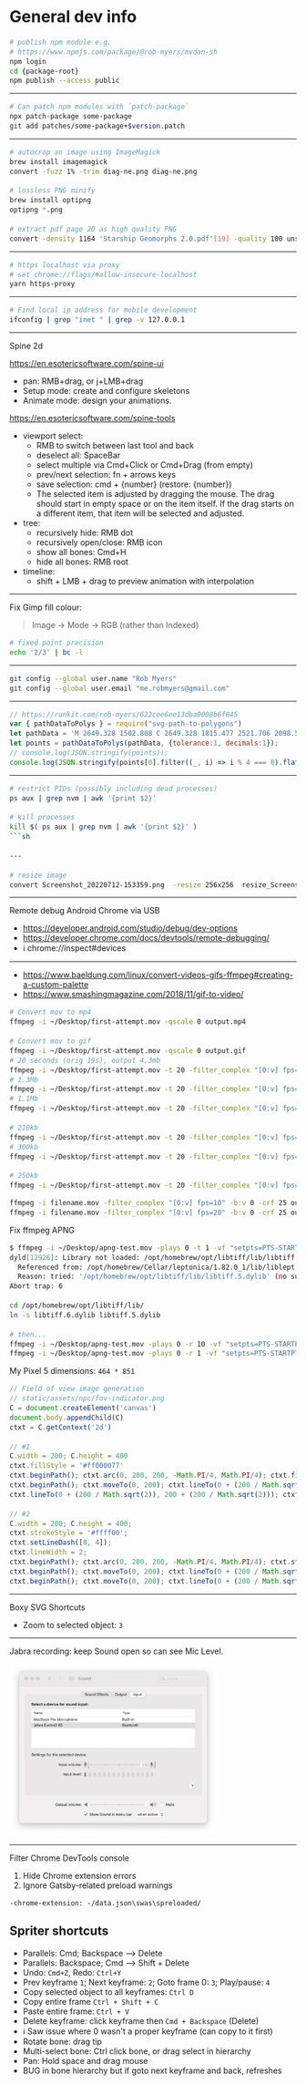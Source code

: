 # General dev info

```sh
# publish npm module e.g.
# https://www.npmjs.com/package/@rob-myers/mvdan-sh
npm login
cd {package-root}
npm publish --access public
```

---

```sh
# Can patch npm modules with `patch-package`
npx patch-package some-package
git add patches/some-package+$version.patch
```

---

```sh
# autocrop an image using ImageMagick
brew install imagemagick
convert -fuzz 1% -trim diag-ne.png diag-ne.png

# lossless PNG minify
brew install optipng
optipng *.png

# extract pdf page 20 as high quality PNG
convert -density 1164 'Starship Geomorphs 2.0.pdf'[19] -quality 100 unsorted/output.png
```

---

```sh
# https localhost via proxy
# set chrome://flags/#allow-insecure-localhost
yarn https-proxy
```

---

```sh
# Find local ip address for mobile development
ifconfig | grep "inet " | grep -v 127.0.0.1
```

---

Spine 2d

https://en.esotericsoftware.com/spine-ui
- pan: RMB+drag, or j+LMB+drag
- Setup mode: create and configure skeletons
- Animate mode: design your animations.

https://en.esotericsoftware.com/spine-tools
- viewport select:
  - RMB to switch between last tool and back
  - deselect all: SpaceBar
  - select multiple via Cmd+Click or Cmd+Drag (from empty)
  - prev/next selection: fn + arrows keys
  - save selection: cmd + {number} (restore: {number})
  - The selected item is adjusted by dragging the mouse. The drag should start in empty space or on the item itself. If the drag starts on a different item, that item will be selected and adjusted.
- tree:
  - recursively hide: RMB dot
  - recursively open/close: RMB icon
  - show all bones: Cmd+H
  - hide all bones: RMB root
- timeline:
  - shift + LMB + drag to preview animation with interpolation
---

Fix Gimp fill colour:
> Image → Mode → RGB (rather than Indexed)

```sh
# fixed point precision
echo '2/3' | bc -l
```

---

```sh
git config --global user.name "Rob Myers"
git config --global user.email "me.robmyers@gmail.com"
```

---

```js
// https://runkit.com/rob-myers/622cee6ee13dba0008b6f845
var { pathDataToPolys } = require("svg-path-to-polygons")
let pathData = 'M 2649.328 1502.808 C 2649.328 1815.477 2521.706 2098.546 2315.37 2303.448 C 2109.034 2508.35 1823.983 2635.084 1509.124 2635.084 C 1194.265 2635.084 909.214 2508.35 702.878 2303.448 C 496.542 2098.546 368.92 1815.477 368.92 1502.808 C 368.92 1190.139 496.542 907.07 702.878 702.168 C 909.214 497.266 1194.265 370.532 1509.124 370.532 C 1823.983 370.532 2109.034 497.266 2315.37 702.168 C 2521.706 907.07 2649.328 1190.139 2649.328 1502.808 Z'
let points = pathDataToPolys(pathData, {tolerance:1, decimals:1});
// console.log(JSON.stringify(points));
console.log(JSON.stringify(points[0].filter((_, i) => i % 4 === 0).flatMap(x=>x).join(' ')));
```

---

```sh
# restrict PIDs (possibly including dead processes)
ps aux | grep nvm | awk '{print $2}'

# kill processes
kill $( ps aux | grep nvm | awk '{print $2}' )
```sh

---

# resize image
convert Screenshot_20220712-153359.png  -resize 256x256  resize_Screenshot_20220712-153359.png
```

---

Remote debug Android Chrome via USB
- https://developer.android.com/studio/debug/dev-options
- https://developer.chrome.com/docs/devtools/remote-debugging/
- ℹ️ chrome://inspect#devices

---

- https://www.baeldung.com/linux/convert-videos-gifs-ffmpeg#creating-a-custom-palette
- https://www.smashingmagazine.com/2018/11/gif-to-video/

```sh
# Convert mov to mp4
ffmpeg -i ~/Desktop/first-attempt.mov -qscale 0 output.mp4

# Convert mov to gif
ffmpeg -i ~/Desktop/first-attempt.mov -qscale 0 output.gif
# 20 seconds (orig 19s), output 4.3mb
ffmpeg -i ~/Desktop/first-attempt.mov -t 20 -filter_complex "[0:v] fps=10,scale=720:-1" output.gif
# 1.3Mb
ffmpeg -i ~/Desktop/first-attempt.mov -t 20 -filter_complex "[0:v] fps=10,scale=400:-1" output.gif
# 1.1Mb
ffmpeg -i ~/Desktop/first-attempt.mov -t 20 -filter_complex "[0:v] fps=10,scale=300:-1" output.gif

# 210kb
ffmpeg -i ~/Desktop/first-attempt.mov -t 20 -filter_complex "[0:v] fps=10,scale=400:-1" output.mp4
# 300kb
ffmpeg -i ~/Desktop/first-attempt.mov -t 20 -filter_complex "[0:v] fps=10,scale=400:-1" output.webm

# 250kb
ffmpeg -i ~/Desktop/first-attempt.mov -t 20 -filter_complex "[0:v] fps=10,scale=400:-1" -b:v 0 -crf 25 output.mp4
```

```sh
ffmpeg -i filename.mov -filter_complex "[0:v] fps=10" -b:v 0 -crf 25 output.mp4
ffmpeg -i filename.mov -filter_complex "[0:v] fps=20" -b:v 0 -crf 25 output.mp4
```

Fix ffmpeg APNG

```sh
$ ffmpeg -i ~/Desktop/apng-test.mov -plays 0 -t 1 -vf "setpts=PTS-STARTPTS, crop=1200:800, hqdn3d=1.5:1.5:6:6, scale=600:400" output.apng
dyld[12926]: Library not loaded: /opt/homebrew/opt/libtiff/lib/libtiff.5.dylib
  Referenced from: /opt/homebrew/Cellar/leptonica/1.82.0_1/lib/liblept.5.dylib
  Reason: tried: '/opt/homebrew/opt/libtiff/lib/libtiff.5.dylib' (no such file), '/usr/local/lib/libtiff.5.dylib' (no such file), '/usr/lib/libtiff.5.dylib' (no such file), '/opt/homebrew/Cellar/libtiff/4.5.1/lib/libtiff.5.dylib' (no such file), '/usr/local/lib/libtiff.5.dylib' (no such file), '/usr/lib/libtiff.5.dylib' (no such file)
Abort trap: 6

cd /opt/homebrew/opt/libtiff/lib/
ln -s libtiff.6.dylib libtiff.5.dylib

# then...
ffmpeg -i ~/Desktop/apng-test.mov -plays 0 -r 10 -vf "setpts=PTS-STARTPTS, crop=1200:800, hqdn3d=1.5:1.5:6:6, scale=600:400" ~/Desktop/output.apng
ffmpeg -i ~/Desktop/apng-test.mov -plays 0 -r 1 -vf "setpts=PTS-STARTPTS, crop=1200:800, hqdn3d=1.5:1.5:6:6, scale=300:200" ~/Desktop/output.apng
```


My Pixel 5 dimensions: `464 * 851`

```js
// Field of view image generation
// static/assets/npc/fov-indicator.png
C = document.createElement('canvas')
document.body.appendChild(C)
ctxt = C.getContext('2d')

// #1
C.width = 200; C.height = 400
ctxt.fillStyle = '#ff000077'
ctxt.beginPath(); ctxt.arc(0, 200, 200, -Math.PI/4, Math.PI/4); ctxt.fill();
ctxt.beginPath(); ctxt.moveTo(0, 200); ctxt.lineTo(0 + (200 / Math.sqrt(2)), 200 - (200 / Math.sqrt(2)));
ctxt.lineTo(0 + (200 / Math.sqrt(2)), 200 + (200 / Math.sqrt(2))); ctxt.closePath(); ctxt.fill();

// #2
C.width = 200; C.height = 400;
ctxt.strokeStyle = '#ffff00';
ctxt.setLineDash([8, 4]);
ctxt.lineWidth = 2;
ctxt.beginPath(); ctxt.arc(0, 200, 200, -Math.PI/4, Math.PI/4); ctxt.stroke();
ctxt.beginPath(); ctxt.moveTo(0, 200); ctxt.lineTo(0 + (200 / Math.sqrt(2)), 200 - (200 / Math.sqrt(2))); ctxt.stroke();
ctxt.beginPath(); ctxt.moveTo(0, 200); ctxt.lineTo(0 + (200 / Math.sqrt(2)), 200 + (200 / Math.sqrt(2))); ctxt.stroke();
```

---

Boxy SVG Shortcuts
- Zoom to selected object: `3`

---

Jabra recording: keep Sound open so can see Mic Level.

<img src="Jabra-Microphone-Sound-Open.png" height="300" />

---

Filter Chrome DevTools console

1. Hide Chrome extension errors
2. Ignore Gatsby-related preload warnings

```
-chrome-extension: -/data.json\swas\spreloaded/
```

## Spriter shortcuts

- Parallels: Cmd; Backspace --> Delete
- Parallels: Backspace; Cmd --> Shift + Delete
- Undo: `Cmd+Z`, Redo: `Ctrl+Y`
- Prev keyframe `1`; Next keyframe: `2`; Goto frame 0: `3`; Play/pause: `4` 
- Copy selected object to all keyframes: `Ctrl D`
- Copy entire frame `Ctrl + Shift + C`
- Paste entire frame: `Ctrl + V`
- Delete keyframe: click keyframe then `Cmd + Backspace` (Delete)
- ℹ️ Saw issue where 0 wasn't a proper keyframe (can copy to it first)
- Rotate bone: drag tip
- Multi-select bone: Ctrl click bone, or drag select in hierarchy
- Pan: Hold space and drag mouse
- BUG in bone hierarchy but if goto next keyframe and back, refreshes